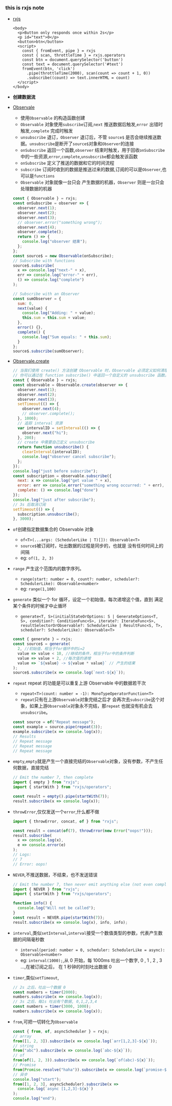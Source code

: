 ### this is rxjs note

- [rxjs](/code/rxjs)

  ```
  <body>
    <p>Button only responds once within 2s</p>
    <p id="text">0</p>
    <button>btn</button>
    <script>
      const { fromEvent, pipe } = rxjs
      const { scan, throttleTime } = rxjs.operators
      const btn = document.querySelector('button')
      const text = document.querySelector('#text')
      fromEvent(btn, 'click')
        .pipe(throttleTime(2000), scan(count => count + 1, 0))
        .subscribe((count) => text.innerHTML = count)
    </script>
  </body>
  ```

- **创建数据流**
- [Observale](/code/rxjs/create/observable.html)

  - 使用`Observable` 的构造函数创建
  - `Observable` 对象使用`subscribe`订阅,`next` 推送数据后触发,`error` 出错时触发,`complete` 完成时触发
  - `unsubscribe` 退订，`Observer` 退订后，不管 `source$` 是否会继续推送数据。`unsubscribe`是断开了`source$`对象和`Observer`的连接
  - `onSubscribe` 返回一个函数,`observer` 结束时触发，用于回收`onSubscribe`中的一些资源,`error`,`complete`,`unsubscribe`都会触发该函数
  - `onSubscribe` 定义了推送的数据和它的时间流程
  - `subscribe` 订阅时收到的数据是推送过来的数据,订阅的可以是`Observer`,也可以是`functions`
  - `Observable` 对象就像一台只会 产生数据的机器，`Observer` 则是一台只会处理数据的机器

  ```js
  const { Observable } = rxjs;
  const onSubscribe = observer => {
    observer.next(1);
    observer.next(2);
    observer.next(3);
    // observer.error("something wrong");
    observer.next(4);
    observer.complete();
    return () => {
      console.log("observer 结束");
    };
  };
  const source$ = new Observable(onSubscribe);
  // Subscribe with functions
  source$.subscribe(
    x => console.log("next-" + x),
    err => console.log("error-" + err),
    () => console.log("complete")
  );
  ```

  ```js
  // Subscribe with an Observer
  const sumObserver = {
    sum: 0,
    next(value) {
      console.log("Adding: " + value);
      this.sum = this.sum + value;
    },
    error() {},
    complete() {
      console.log("Sum equals: " + this.sum);
    }
  };
  source$.subscribe(sumObserver);
  ```

- [Observale.create](/code/rxjs/create/observable-create.html)

  ```js
  // 当我们使用 create() 方法创建 Observable 时，Observable 必须定义如何清理执行的资源。
  // 你可以通过在 function subscribe() 中返回一个自定义的 unsubscribe 函数。
  const { Observable } = rxjs;
  const observable = Observable.create(observer => {
    observer.next(1);
    observer.next(2);
    observer.next(3);
    setTimeout(() => {
      observer.next(4);
      // observer.complete();
    }, 1000);
    // 追踪 interval 资源
    var intervalID = setInterval(() => {
      observer.next("hi");
    }, 200);
    // create 中需要自己定义 unsubscribe
    return function unsubscribe() {
      clearInterval(intervalID);
      console.log("observer cancel subscribe");
    };
  });
  console.log("just before subscribe");
  const subscription = observable.subscribe({
    next: x => console.log("get value " + x),
    error: err => console.error("something wrong occurred: " + err),
    complete: () => console.log("done")
  });
  console.log("just after subscribe");
  // 3s 后取消订阅
  setTimeout(() => {
    subscription.unsubscribe();
  }, 3000);
  ```

- `of`创建指定数据集合的 Observable 对象

  - `of<T>(...args: (SchedulerLike | T)[]): Observable<T>`
  - `source$`被订阅时，吐出数据的过程是同步的，也就是 没有任何时间上的间隔
  - eg: `of(1, 2, 3)`

- `range` 产生这个范围内的数字序列。

  - `range(start: number = 0, count?: number, scheduler?: SchedulerLike): Observable<number>`
  - eg: `range(1,100)`

- `generate` 类似一个 for 循环，设定一个初始值，每次递增这个值，直到 满足某个条件的时候才中止循环

  - `generate<T, S>(initialStateOrOptions: S | GenerateOptions<T, S>, condition?: ConditionFunc<S>, iterate?: IterateFunc<S>, resultSelectorOrObservable?: SchedulerLike | ResultFunc<S, T>, scheduler?: SchedulerLike): Observable<T>`

  ```js
  const { generate } = rxjs;
  const source$ = generate(
    2, //初始值，相当于for循环中的i=2
    value => value < 10, //继续的条件，相当于for中的条件判断
    value => value + 2, //每次值的递增
    value => `${value} -> ${value * value}` // 产生的结果
  );
  source$.subscribe(x => console.log(`next-${x}`));
  ```

- `repeat` repeat 的功能是可以重复上游 Observable 中的数据若干次
  - `repeat<T>(count: number = -1): MonoTypeOperatorFunction<T>`
  - `repeat`只有在上游`Observable`对象完结之后才 会再次去`subscribe`这个对象，如果上游`Observable`对象永不完结，那`repeat` 也就没有机会去`unsubscribe`。
  ```js
  const source = of("Repeat message");
  const example = source.pipe(repeat(3));
  example.subscribe(x => console.log(x));
  // Results
  // Repeat message
  // Repeat message
  // Repeat message
  ```
- `empty`,`empty`就是产生一个直接完结的`Observable`对象，没有参数，不产生任何数据，直接完结

  ```js
  // Emit the number 7, then complete
  import { empty } from "rxjs";
  import { startWith } from "rxjs/operators";

  const result = empty().pipe(startWith(7));
  result.subscribe(x => console.log(x));
  ```

- `throwError`,仅仅发送一个`error`,什么都不做

  ```js
  import { throwError, concat, of } from "rxjs";

  const result = concat(of(7), throwError(new Error("oops!")));
  result.subscribe(
    x => console.log(x),
    e => console.error(e)
  );
  // Logs:
  // 7
  // Error: oops!
  ```

- `NEVER`,不推送数据，不结束，也不发送错误

  ```js
  // Emit the number 7, then never emit anything else (not even complete)
  import { NEVER } from "rxjs";
  import { startWith } from "rxjs/operators";

  function info() {
    console.log("Will not be called");
  }
  const result = NEVER.pipe(startWith(7));
  result.subscribe(x => console.log(x), info, info);
  ```

- `interval`,类似`setInterval`,`interval`接受一个数值类型的参数，代表产生数据的间隔毫秒数
  - `interval(period: number = 0, scheduler: SchedulerLike = async): Observable<number>`
  - eg: `interval(1000);`,从 0 开始，每 1000ms 吐出一个数字, 0 , 1 , 2 , 3 ...,在被订阅之后， 在 1 秒钟的时刻吐出数据 0
- `timer`,类似`setTimeout`,
  ```js
  // 2s 之后，吐出一个数据 0
  const numbers = timer(2000);
  numbers.subscribe(x => console.log(x));
  // 3s 之后，每1s 吐出有个数据, 0,1,2,3,4
  const numbers = timer(3000, 1000);
  numbers.subscribe(x => console.log(x));
  ```
- `from`,可把一切转化为`Observable`
  ```js
  const { from, of, asyncScheduler } = rxjs;
  // array
  from([1, 2, 3]).subscribe(x => console.log(`arr[1,2,3]-${x}`));
  // string
  from("abc").subscribe(x => console.log(`abc-${x}`));
  // of
  from(of(1, 2, 3)).subscribe(x => console.log(`of(abc)-${x}`));
  // Promise
  from(Promise.resolve("haha")).subscribe(x => console.log(`promise-${x}`));
  // 异步
  console.log("start");
  from([1, 2, 3], asyncScheduler).subscribe(x =>
    console.log(`async [1,2,3]-${x}`)
  );
  console.log("end");
  ```
